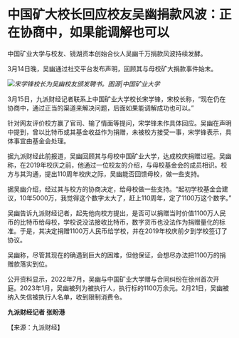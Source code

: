 # 中国矿大校长回应校友吴幽捐款风波：正在协商中，如果能调解也可以

中国矿业大学与校友、镜湖资本创始合伙人吴幽千万捐款风波持续发酵。

3月14日晚，吴幽通过社交平台发布声明，回顾其与母校矿大捐款事件始末。

![](https://inews.gtimg.com/om_bt/OgXiwhH8kCFQ3X7efG1PMTkFM41ln4DkQScRQcb4ZkoSsAA/1000)_宋学锋校长为吴幽校友颁发聘书。图源|中国矿业大学_

3月15日，九派财经记者联系上中国矿业大学校长宋学锋，宋校长称，“现在仍在协商中，通过正当的渠道来解决问题，后面如果能调解成功也可以。”

针对网友评价校方赢了官司、输了情面等提问，宋学锋未作具体回应。吴幽在声明中提到，曾以比特币或其基金收益作为捐赠，未被校方接受一事，宋学锋表示，具体事宜由基金会处理。

据九派财经此前报道，吴幽回顾其与母校中国矿业大学，达成校庆捐赠过程。吴幽称，在2019年校庆之前，他通过一位校友的介绍，与母校基金会的成员相识。校方与其沟通，提出110周年校庆之际，吴幽能否回馈母校，做一些支持。

据吴幽介绍，经过其与校方的协商决定，给母校做一些支持。“起初学校基金会建议，10年5000万，我觉得这个数字太大了，赶上110周年，定了1100万这个数字。”

吴幽告诉九派财经记者，起先他向校方提出，是否可以捐赠当时价值1100万人民币的比特币给母校，学校说没法接收比特币，数字货币也没法作为捐赠量化的标准。于是，其决定捐赠1100万人民币给学校，并在2019年校庆前夕到学校签订了协议。

吴幽称，尽管其现在的确遇到巨大的困难，但他保证，会想尽办法把1100万的捐赠款落实到位。

公开资料显示，2022年7月，吴幽与中国矿业大学赠与合同纠纷在徐州首次开庭。2023年1月，吴幽被列为被执行人，执行标的1100万余元。2月21日，吴幽被纳入失信被执行人名单，收到限制消费令。

**九派财经记者 张盼港**

【来源：九派财经】

